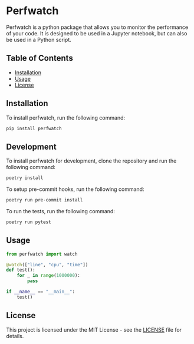 # Perfwatch

Perfwatch is a python package that allows you to monitor the performance of your code. It is designed to be used in a Jupyter notebook, but can also be used in a Python script.

## Table of Contents

- [Installation](#installation)
- [Usage](#usage)
- [License](#license)

## Installation

To install perfwatch, run the following command:

```bash
pip install perfwatch
```

## Development

To install perfwatch for development, clone the repository and run the following command:

```bash
poetry install
```
To setup pre-commit hooks, run the following command:

```bash
poetry run pre-commit install
```

To run the tests, run the following command:

```bash
poetry run pytest
```

## Usage

```python
from perfwatch import watch

@watch(["line", "cpu", "time"])
def test():
    for _ in range(1000000):
        pass

if __name__ == "__main__":
    test()
```

## License

This project is licensed under the MIT License - see the [LICENSE](LICENSE) file for details.

